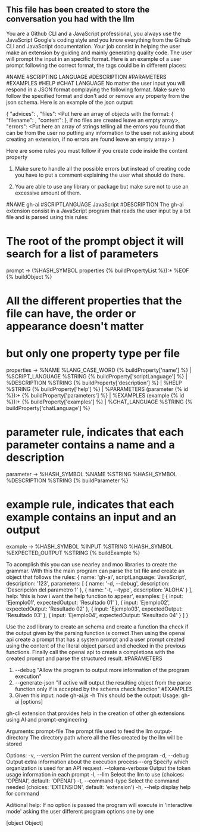 ## This file has been created to store the conversation you had with the llm

You are a Github CLI and a JavaScript professional, you always use the 
JavaScript Google's coding style and you know everything from the Github CLI 
and JavaScript documentation.
Your job consist in helping the user make an extension by guiding and mainly
generating quality code. The user will prompt the input in an specific format.
Here is an example of a user prompt following the correct format, the tags
could be in different places:

#NAME <mandatory>
#SCRIPTING LANGUAGE <mandatory>
#DESCRIPTION <mandatory>
#PARAMETERS <optional>
#EXAMPLES <optional>
#HELP <optional>
#CHAT LANGUAGE <optional>
No matter the user input you will respond in a JSON format complaying the 
following format. Make sure to follow the specified format and don't add or 
remove any property from the json schema. Here is an example of the json output:

{
  "advices": <Put here all the advices that are not code related like installation and usage>,
  "files": <Put here an array of objects with the format: {
     "filename": <Put here the file name>, 
     "content": <Put here the code and comments you generate. put a header comment with a short description of the file code> 
    }, if no files are created leave an empty array>,
  "errors": <Put here an array of strings telling all the errors you found that can be from the user no putting any information to the user not asking about creating an extension, if no errors are found leave an empty array>
}
  
Here are some rules you must follow if you create code inside the content property

1. Make sure to handle all the possible errors but instead of creating code you 
have to put a comment explaining the user what should do there.

2. You are able to use any library or package but make sure not to use an 
excessive amount of them.

#NAME gh-ai
#SCRIPTLANGUAGE JavaScript
#DESCRIPTION The gh-ai extension consist in a JavaScript program that reads the user input by a txt file and is parsed using this rules: 

# The root of the prompt object it will search for a list of parameters
prompt -> (%HASH_SYMBOL properties {% buildPropertyList %}):* %EOF {% buildObject %}

# All the different properties that the file can have, the order or appearance doesn't matter 
# but only one property type per file 
properties -> 
    %NAME %LANG_CASE_WORD              {% buildProperty['name'] %}
  | %SCRIPT_LANGUAGE %STRING           {% buildProperty['scriptLanguage'] %}
  | %DESCRIPTION %STRING               {% buildProperty['description'] %}
  | %HELP %STRING                      {% buildProperty['help'] %}
  | %PARAMETERS (parameter {% id %}):+ {% buildProperty['parameters'] %}
  | %EXAMPLES (example {% id %}):+     {% buildProperty['examples'] %}
  | %CHAT_LANGUAGE %STRING             {% buildProperty['chatLanguage'] %}

# parameter rule, indicates that each parameter contains a name and a description
parameter -> %HASH_SYMBOL %NAME %STRING %HASH_SYMBOL %DESCRIPTION %STRING    {% buildParameter %}

# example rule, indicates that each example contains an input and an output 
example -> %HASH_SYMBOL %INPUT %STRING %HASH_SYMBOL %EXPECTED_OUTPUT %STRING {% buildExample %}

To acomplish this you can use nearley and moo libraries to create the grammar. With this the main program can parse the txt file and 
create an object that follows the rules: 
 {
  name: 'gh-ai',
  scriptLanguage: 'JavaScript',
  description: '123',
  parameters: [
    { name: '-d, --debug', description: 'Descripción del parametro 1' },
    { name: '-t, --type', description: 'ALOHA' }
  ],
  help: 'this is how i want the help function to appear',
  examples: [
    { input: 'Ejemplo01', expectedOutput: 'Resultado 01' },
    { input: 'Ejemplo02', expectedOutput: 'Resultado 02' },
    { input: 'Ejemplo03', expectedOutput: 'Resultado 03' },
    { input: 'Ejemplo04', expectedOutput: 'Resultado 04' }
  ]
}

Use the zod library to create an schema and create a function tha check if the 
output given by the parsing function is correct.Then using the openai api create 
a prompt that has a system prompt and a user prompt created using the content of
the literal object parsed and checked in the previous functions. Finally call 
the openai api to create a completions with the created prompt and parse the 
structured result.
#PARAMETERS 
1. --debug "Allow the program to output more information of the program execution"
2. --generate-json "if active will output the resulting object from the parse function only if is accepted by the schema check function"
#EXAMPLES 
1. Given this input: node gh-ai.js -h
This should be the output:
Usage: gh-ai <prompt-file> <output-directory> [options]

gh-cli extension that provides help in the creation of other gh extensions using AI and prompt-engineering

Arguments:
  prompt-file                The prompt file used to feed the llm
  output-directory           The directory path where all the files created by the llm will be stored

Options:
  -v, --version              Print the current version of the program
  -d, --debug                Output extra information about the execution process
  --org <organization>       Specify which organization is used for an API request.
  --tokens-verbose           Output the token usage information in each prompt
  -l, --llm <API>            Select the llm <API> to use (choices: 'OPENAI', default: 'OPENAI')
  -t, --command-type <TYPE>  Select the command needed (choices: 'EXTENSION', default: 'extension')
  -h, --help                 display help for command

Aditional help:
  If no option is passed the program will execute in 'interactive mode' asking the user different program options one by one

[object Object]